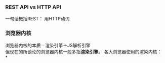 ### REST API vs HTTP API 
一句话概括REST： 用HTTP动词

### 浏览器内核
浏览器内核的本质＝渲染引擎＋JS解析引擎  
但现在的所谈论的浏览器内核一般多指**渲染引擎**。
各大浏览器使用的渲染内核：
* 

